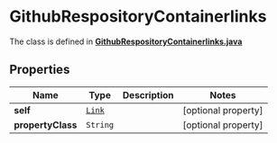 

# GithubRespositoryContainerlinks

The class is defined in **[GithubRespositoryContainerlinks.java](../../src/main/java/org/openapitools/model/GithubRespositoryContainerlinks.java)**

## Properties

Name | Type | Description | Notes
------------ | ------------- | ------------- | -------------
**self** | [`Link`](Link.md) |  |  [optional property]
**propertyClass** | `String` |  |  [optional property]




